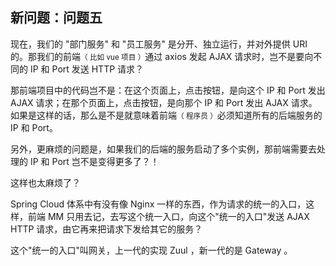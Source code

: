 ## 新问题：问题五

现在，我们的 "部门服务" 和 "员工服务" 是分开、独立运行，并对外提供 URI 的。那我们的前端<small>（ 比如 vue 项目 ）</small>通过 axios 发起 AJAX 请求时，岂不是要向不同的 IP 和 Port 发送 HTTP 请求？

那前端项目中的代码岂不是：在这个页面上，点击按钮，是向这个 IP 和 Port 发出 AJAX 请求；在那个页面上，点击按钮，是向那个 IP 和 Port 发出 AJAX 请求。如果是这样的话，那么是不是就意味着前端<small>（ 程序员 ）</small>必须知道所有的后端服务的 IP 和 Port。

另外，更麻烦的问题是，如果我们的后端的服务启动了多个实例，那前端需要去处理的 IP 和 Port 岂不是变得更多了？！

这样也太麻烦了？

Spring Cloud 体系中有没有像 Nginx 一样的东西，作为请求的统一的入口，这样，前端 MM 只用去记，去写这个统一入口，向这个"统一的入口"发送 AJAX HTTP 请求，由它再来把请求下发给其它的服务？

这个"统一的入口"叫网关，上一代的实现 Zuul ，新一代的是 Gateway 。